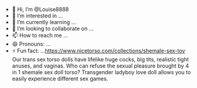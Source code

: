 - 👋 Hi, I’m @Louise8888
- 👀 I’m interested in ...
- 🌱 I’m currently learning ...
- 💞️ I’m looking to collaborate on ...
- 📫 How to reach me ...
- 😄 Pronouns: ...
- ⚡ Fun fact: ...https://www.nicetorso.com/collections/shemale-sex-toy
Our trans sex torso dolls have lifelike huge cocks, big tits, realistic tight anuses, and vaginas. Who can refuse the sexual pleasure brought by 4 in 1 shemale sex doll torso? Transgender ladyboy love doll allows you to easily experience different sex games.
<!---
Louise8888/Louise8888 is a ✨ special ✨ repository because its `README.md` (this file) appears on your GitHub profile.
You can click the Preview link to take a look at your changes.
--->
